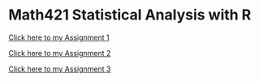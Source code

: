 # Math421 Statistical Analysis with R

[Click here to my Assignment 1](Assignment1.html)

[Click here to my Assignment 2](assignment2.html)

[Click here to my Assignment 3](assignment3.html)
